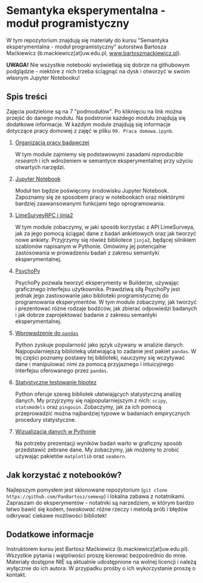 # Semantyka eksperymentalna - moduł programistyczny

W tym repozytorium znajdują się materiały do kursu "Semantyka eksperymentalna - moduł programistyczny" autorstwa Bartosza Maćkiewicz (b.mackiewicz[at]uw.edu.pl, www.bartoszmackiewicz.pl).

**UWAGA!** Nie wszystkie notebooki wyświetlają się dobrze na githubowym podglądzie - niektóre z nich trzeba ściągnąć na dysk i otworzyć w swoim własnym Jupyter Notebooku!

## Spis treści
Zajęcia podzielone są na 7 "podmodułów". Po kliknięciu na link można przejść do danego modułu. Na podstronie każdego modułu znajdują się dodatkowe informacje. W każdym module znajdują się informacje dotyczące pracy domowej z zajęć w pliku `99. Praca domowa.ipynb`.

01. [Organizacja pracy badawczej](01_Organizacja_pracy_badawczej/)

    W tym module zajmiemy się podstawowymi zasadami *reproducible research* i ich wdrożeniem w semantyce eksperymentalnej przy użyciu otwartych narzędzi. 

02. [Jupyter Notebook](02_Jupyter_Notebook/)

    Moduł ten będzie poświęcony środowisku Jupyter Notebook. Zapoznamy się ze sposobem pracy w notebookach oraz niektórymi bardziej zaawansowanymi funkcjami tego oprogramowania.

03. [LimeSurveyRPC i jinja2](03_LimeSurveyRPC_i_jinja2/)
    
    W tym module zobaczymy, w jaki sposób korzystac z API LimeSurveya, jak za jego pomocą ściągać dane z badań ankietowych oraz jak tworzyć nowe ankiety. Przyjrzymy się rówież bibliotece `jinja2`, będącej silnikiem szablonów napisanym w Pythonie. Omówimy jej potencjalne zastosowania w prowadzeniu badań z zakresu semantyki eksperymentalnej. 

04. [PsychoPy](04_PsychoPy)
    
    PsychoPy pozwala tworzyć eksperymenty w Builderze, używając graficznego interfejsu użytkownika. Prawdziwą siłą PsychoPy jest jednak jego zastosowanie jako biblioteki programistycznej do programowania eksperymentów. W tym module zobaczymy, jak tworzyć i prezentować różne rodzaje bodźców, jak zbierać odpowiedzi badanych i jak dobrze zaprojektować badanie z zakresu semantyki eksperymentalnej.

05. [Wprowadzenie do `pandas`](05_Wprowadzenie_do_pandas/)
    
    Python zyskuje popularność jako język używany w analizie danych. Najpopularniejszą biblioteką ułatwiającą to zadanie jest pakiet `pandas`. W tej części poznamy postawy tej biblioteki, nauczymy się wczytywać dane i manipulować nimi za pomocą przyjaznego i intuicyjnego interfejsu oferowanego przez `pandas`.

06. [Statystyczne testowanie hipotez](06_Statystyczne_testowanie_hipotez/)

    Python oferuje szereg bibliotek ułatwiających statystyczną analizę danych. My przyjrzymy się najpopularniejszym z nich: `scipy`, `statsmodels` oraz `pingouin`. Zobaczymy, jak za ich pomocą przeprowadzić można najbardziej typowe w badaniach empirycznych procedury statystyczne.

07. [Wizualizacja danych w Pythonie](07_Wizualizacja_danych_w_Pythonie/)

    Na potrzeby prezentacji wyników badań warto w graficzny sposób przedstawić zebrane dane. My zobaczymy, jak możemy to zrobić używając pakietów `matplotlib` oraz `seaborn`.

## Jak korzystać z notebooków?
Najlepszym pomysłem jest sklonowane repozytorium (`git clone https://github.com/PanBartosz/semexp`) i lokalna zabawa z notatnikami. Zapraszam do eksperymentów - notatniki są narzedziem, w którym bardzo łatwo bawić się kodem, *tweakować* różne rzeczy i metodą prób i błędów odkrywać ciekawe możliwości bibliotek!


## Dodatkowe informacje
Instruktorem kursu jest Bartosz Maćkiewicz (b.mackiewicz[at]uw.edu.pl). Wszystkie pytania i wątpliwości proszę kierować bezpośrednio do mnie. Materiały dostępne NIE są aktualnie udostępnione na wolnej licencji i należą wyłącznie do ich autora. W przypadku prośby o ich wykorzystanie proszę o kontakt.
